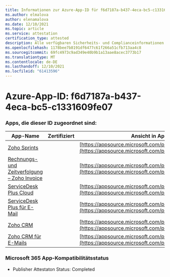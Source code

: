 ```yaml
---
title: Informationen zur Azure-App-ID für f6d7187a-b437-4eca-bc5-c1331609fe07
ms.author: elmalova
author: elenamalova
ms.date: 12/10/2021
ms.topic: article
ms.service: attestation
certification_type: attested
description: Alle verfügbaren Sicherheits- und Complianceinformationen für f6d7187a-b437-4eca-bc5-c1331609fe07.
ms.openlocfilehash: 1178bee7b8191df6477c61f266a51cfb713aa4c8
ms.sourcegitcommit: 69fc4973c9ad349e40b9b1a13aae8acec3773b17
ms.translationtype: MT
ms.contentlocale: de-DE
ms.lasthandoff: 12/10/2021
ms.locfileid: "61413596"
---
```

# <a name="azure-app-id-f6d7187a-b437-4eca-bbc5-c1331609fe07"></a>Azure-App-ID: f6d7187a-b437-4eca-bc5-c1331609fe07


### <a name="apps-associated-with-this-id"></a>Apps, die dieser ID zugeordnet sind:
| **App-Name** | **Zertifiziert** | **Ansicht in AppSource** |
|--------------|---------------|-----------------------|
| [Zoho Sprints](https://docs.microsoft.com/microsoft-365-app-certification/forward/WA200000188) |  | [https://appsource.microsoft.com/product/office/WA200000188](https://appsource.microsoft.com/product/office/WA200000188) |
| [Rechnungs- und Zeitverfolgung – Zoho Invoice](https://docs.microsoft.com/microsoft-365-app-certification/forward/WA104381067) |  | [https://appsource.microsoft.com/product/office/WA104381067](https://appsource.microsoft.com/product/office/WA104381067) |
| [ServiceDesk Plus Cloud](https://docs.microsoft.com/microsoft-365-app-certification/forward/WA200000037) |  | [https://appsource.microsoft.com/product/office/WA200000037](https://appsource.microsoft.com/product/office/WA200000037) |
| [ServiceDesk Plus für E-Mail](https://docs.microsoft.com/microsoft-365-app-certification/forward/WA104381518) |  | [https://appsource.microsoft.com/product/office/WA104381518](https://appsource.microsoft.com/product/office/WA104381518) |
| [Zoho CRM](https://docs.microsoft.com/microsoft-365-app-certification/forward/WA104382094) |  | [https://appsource.microsoft.com/product/office/WA104382094](https://appsource.microsoft.com/product/office/WA104382094) |
| [Zoho CRM für E-Mails](https://docs.microsoft.com/microsoft-365-app-certification/forward/WA104379468) |  | [https://appsource.microsoft.com/product/office/WA104379468](https://appsource.microsoft.com/product/office/WA104379468) |

### <a name="microsoft-365-app-compliance-status"></a>Microsoft 365 App-Kompatibilitätsstatus
- Publisher Attestaton Status: Completed

